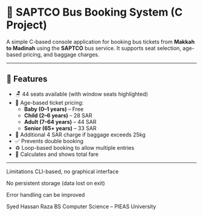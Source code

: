 # 🚌 SAPTCO Bus Booking System (C Project)

A simple C-based console application for booking bus tickets from **Makkah to Madinah** using the **SAPTCO** bus service. It supports seat selection, age-based pricing, and baggage charges.

---

## 📌 Features

- 🪑 44 seats available (with window seats highlighted)
- 👶 Age-based ticket pricing:
  - **Baby (0–1 years)** – Free
  - **Child (2–6 years)** – 28 SAR
  - **Adult (7–64 years)** – 44 SAR
  - **Senior (65+ years)** – 33 SAR
- 🎒 Additional 4 SAR charge if baggage exceeds 25kg
- ✅ Prevents double booking
- ♻️ Loop-based booking to allow multiple entries
- 💸 Calculates and shows total fare

---

Limitations
CLI-based, no graphical interface

No persistent storage (data lost on exit)

Error handling can be improved

Syed Hassan Raza
BS Computer Science – PIEAS University
